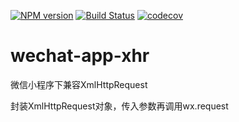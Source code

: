 [![NPM version](https://img.shields.io/npm/v/wechat-app-xhr.svg?style=flat)](https://www.npmjs.com/package/wechat-app-xhr)
[![Build Status](https://api.travis-ci.org/NicoNicoNicoNico/wechat-app-xhr.svg?branch=master)](https://travis-ci.org/NicoNicoNicoNico/wechat-app-xhr)
[![codecov](https://codecov.io/gh/NicoNicoNicoNico/wechat-app-xhr/branch/master/graph/badge.svg)](https://codecov.io/gh/NicoNicoNicoNico/wechat-app-xhr)

# wechat-app-xhr
微信小程序下兼容XmlHttpRequest

封装XmlHttpRequest对象，传入参数再调用wx.request
